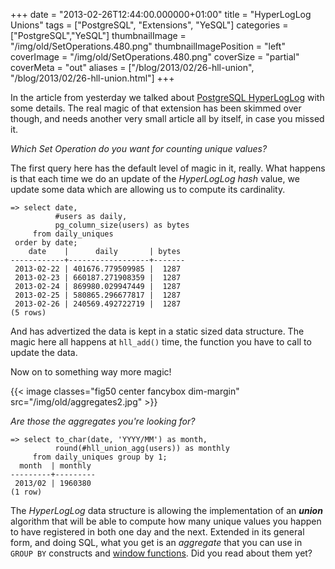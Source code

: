 +++
date = "2013-02-26T12:44:00.000000+01:00"
title = "HyperLogLog Unions"
tags = ["PostgreSQL", "Extensions", "YeSQL"]
categories = ["PostgreSQL","YeSQL"]
thumbnailImage = "/img/old/SetOperations.480.png"
thumbnailImagePosition = "left"
coverImage = "/img/old/SetOperations.480.png"
coverSize = "partial"
coverMeta = "out"
aliases = ["/blog/2013/02/26-hll-union",
           "/blog/2013/02/26-hll-union.html"]
+++

In the article from yesterday we talked about 
[PostgreSQL HyperLogLog](http://tapoueh.org/blog/2013/02/25-postgresql-hyperloglog.html) with
some details. The real magic of that extension has been skimmed over though,
and needs another very small article all by itself, in case you missed it.


*Which Set Operation do you want for counting unique values?*

The first query here has the default level of magic in it, really. What
happens is that each time we do an update of the 
*HyperLogLog* 
*hash* value, we
update some data which are allowing us to compute its cardinality.

~~~
=> select date,
          #users as daily,
          pg_column_size(users) as bytes
     from daily_uniques
 order by date;
    date    |      daily       | bytes 
------------+------------------+-------
 2013-02-22 | 401676.779509985 |  1287
 2013-02-23 | 660187.271908359 |  1287
 2013-02-24 | 869980.029947449 |  1287
 2013-02-25 | 580865.296677817 |  1287
 2013-02-26 | 240569.492722719 |  1287
(5 rows)
~~~


And has advertized the data is kept in a static sized data structure. The
magic here all happens at 
`hll_add()` time, the function you have to call to
update the data.

Now on to something way more magic!


{{< image classes="fig50 center fancybox dim-margin" src="/img/old/aggregates2.jpg" >}}


*Are those the aggregates you're looking for?*
~~~
=> select to_char(date, 'YYYY/MM') as month,
          round(#hll_union_agg(users)) as monthly
     from daily_uniques group by 1;
  month  | monthly 
---------+---------
 2013/02 | 1960380
(1 row)
~~~


The 
*HyperLogLog* data structure is allowing the implementation of an 
***union***
algorithm that will be able to compute how many unique values you happen to
have registered in both one day and the next. Extended in its general form,
and doing SQL, what you get is an 
*aggregate* that you can use in 
`GROUP BY`
constructs and 
[window functions](http://www.postgresql.org/docs/9.2/static/tutorial-window.html). Did you read about them yet?
